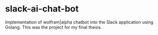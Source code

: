 # slack-ai-chat-bot
Implementation of wolfram|alpha chatbot into the Slack application using Golang.
This was the project for my final thesis. 
